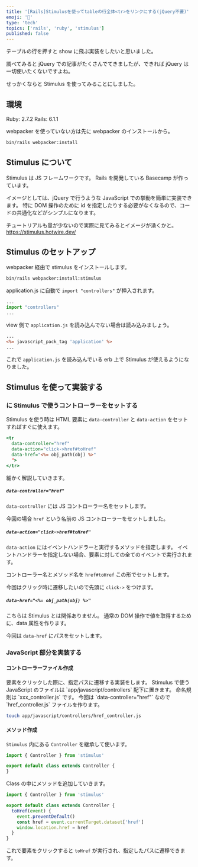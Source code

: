 ```yaml
---
title: '[Rails]Stimulusを使ってtableの行全体<tr>をリンクにする(jQuery不要)'
emoji: '👏'
type: 'tech'
topics: ['rails', 'ruby', 'stimulus']
published: false
---
```


テーブルの行を押すと show に飛ぶ実装をしたいと思いました。

調べてみると jQuery での記事がたくさんでてきましたが、できれば jQuery は一切使いたくないですよね。

せっかくならと Stimulus を使ってみることにしました。

## 環境

Ruby: 2.7.2
Rails: 6.1.1

webpacker を使っていない方は先に webpacker のインストールから。

```sh
bin/rails webpacker:install
```

## Stimulus について

Stimulus は JS フレームワークです。
Rails を開発している Basecamp が作っています。

イメージとしては、jQuery で行うような JavaScript での挙動を簡単に実装できます。
特に DOM 操作のために id を指定したりする必要がなくなるので、コードの共通化などがシンプルになります。

チュートリアルも量が少ないので実際に見てみるとイメージが湧くかと。
https://stimulus.hotwire.dev/

## Stimulus のセットアップ

webpacker 経由で stimulus をインストールします。

```sh
bin/rails webpacker:install:stimulus
```

application.js に自動で `import "controllers"` が挿入されます。

```js:app/javascript/packs/application.js
...
import "controllers"
...
```

view 側で `application.js` を読み込んでない場合は読み込みましょう。

```erb:app/views/layouts/application.html.erb
...
<%= javascript_pack_tag 'application' %>
...
```

これで `application.js` を読み込んでいる erb 上で Stimulus が使えるようになりました。

## Stimulus を使って実装する

### <tr> に Stimulus で使うコントローラーをセットする

Stimulus を使う時は HTML 要素に `data-controller` と `data-action` をセットすればすぐに使えます。

```erb:index.html.erb
<tr
  data-controller="href"
  data-action="click->href#toHref"
  data-href="<%= obj_path(obj) %>"
  ">
</tr>
```

細かく解説していきます。

##### `data-controller="href"`

`data-controller` には JS コントローラー名をセットします。

今回の場合 `href` という名前の JS コントローラーをセットしました。

##### `data-action="click->href#toHref"`

`data-action` にはイベントハンドラーと実行するメソッドを指定します。
イベントハンドラーを指定しない場合、要素に対しての全てのイベントで実行されます。

コントローラー名とメソッド名を `href#toHref` この形でセットします。

今回はクリック時に遷移したいので先頭に `click->` をつけます。

##### `data-href="<%= obj_path(obj) %>"`

こちらは Stimulus とは関係ありません。
通常の DOM 操作で値を取得するために、data 属性を作ります。

今回は `data-href` にパスをセットします。

### JavaScript 部分を実装する

#### コントローラーファイル作成

<tr>要素をクリックした際に、指定パスに遷移する実装をします。
Stimulus で使う JavaScript のファイルは `app/javascript/controllers` 配下に置きます。
命名規則は `xxx_controller.js` です。
今回は `data-controller="href"` なので `href_controller.js` ファイルを作ります。

```sh
touch app/javascript/controllers/href_controller.js
```

#### メソッド作成

`Stimulus` 内にある `Controller` を継承して使います。

```js:app/javascript/controllers/href_controller.js
import { Controller } from 'stimulus'

export default class extends Controller {
}
```

Class の中にメソッドを追加していきます。

```js:app/javascript/controllers/href_controller.js
import { Controller } from 'stimulus'

export default class extends Controller {
  toHref(event) {
    event.preventDefault()
    const href = event.currentTarget.dataset['href']
    window.location.href = href
  }
}
```

これで<tr>要素をクリックすると `toHref` が実行され、指定したパスに遷移できます。

